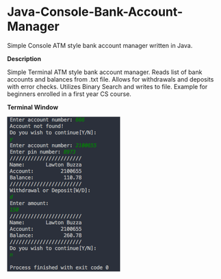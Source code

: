 # Java-Console-Bank-Account-Manager
Simple Console ATM style bank account manager written in Java. 

**Description**

Simple Terminal ATM style bank account manager.
Reads list of bank accounts and balances from .txt file. Allows for withdrawals and deposits with error checks.
Utilizes Binary Search and writes to file.
Example for beginners enrolled in a first year CS course.

**Terminal Window**

![Alt text](https://github.com/BalkanBasileus/Java-Console-Bank-Account-Manager/blob/master/Images/ScreenShot%20.png?raw=true "Optional Title")
